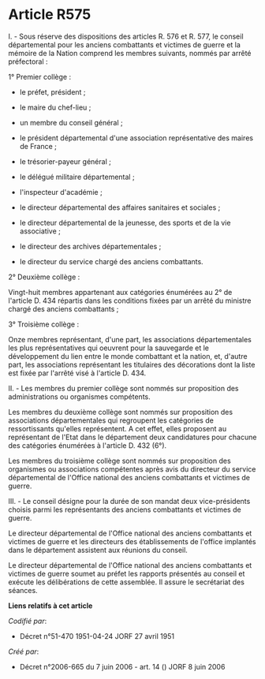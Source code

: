 # Article R575

I. - Sous réserve des dispositions des articles R. 576 et R. 577, le conseil départemental pour les anciens combattants et
victimes de guerre et la mémoire de la Nation comprend les membres suivants, nommés par arrêté préfectoral :

1° Premier collège :

- le préfet, président ;

- le maire du chef-lieu ;

- un membre du conseil général ;

- le président départemental d'une association représentative des maires de France ;

- le trésorier-payeur général ;

- le délégué militaire départemental ;

- l'inspecteur d'académie ;

- le directeur départemental des affaires sanitaires et sociales ;

- le directeur départemental de la jeunesse, des sports et de la vie associative ;

- le directeur des archives départementales ;

- le directeur du service chargé des anciens combattants.

2° Deuxième collège :

Vingt-huit membres appartenant aux catégories énumérées au 2° de l'article D. 434 répartis dans les conditions fixées par un
arrêté du ministre chargé des anciens combattants ;

3° Troisième collège :

Onze membres représentant, d'une part, les associations départementales les plus représentatives qui oeuvrent pour la
sauvegarde et le développement du lien entre le monde combattant et la nation, et, d'autre part, les associations
représentant les titulaires des décorations dont la liste est fixée par l'arrêté visé à l'article D. 434.

II. - Les membres du premier collège sont nommés sur proposition des administrations ou organismes compétents.

Les membres du deuxième collège sont nommés sur proposition des associations départementales qui regroupent les catégories de
ressortissants qu'elles représentent. A cet effet, elles proposent au représentant de l'Etat dans le département deux
candidatures pour chacune des catégories énumérées à l'article D. 432 (6°).

Les membres du troisième collège sont nommés sur proposition des organismes ou associations compétentes après avis du
directeur du service départemental de l'Office national des anciens combattants et victimes de guerre.

III. - Le conseil désigne pour la durée de son mandat deux vice-présidents choisis parmi les représentants des anciens
combattants et victimes de guerre.

Le directeur départemental de l'Office national des anciens combattants et victimes de guerre et les directeurs des
établissements de l'office implantés dans le département assistent aux réunions du conseil.

Le directeur départemental de l'Office national des anciens combattants et victimes de guerre soumet au préfet les rapports
présentés au conseil et exécute les délibérations de cette assemblée. Il assure le secrétariat des séances.

**Liens relatifs à cet article**

_Codifié par_:

  - Décret n°51-470 1951-04-24 JORF 27 avril 1951

_Créé par_:

  - Décret n°2006-665 du 7 juin 2006 - art. 14 () JORF 8 juin 2006
